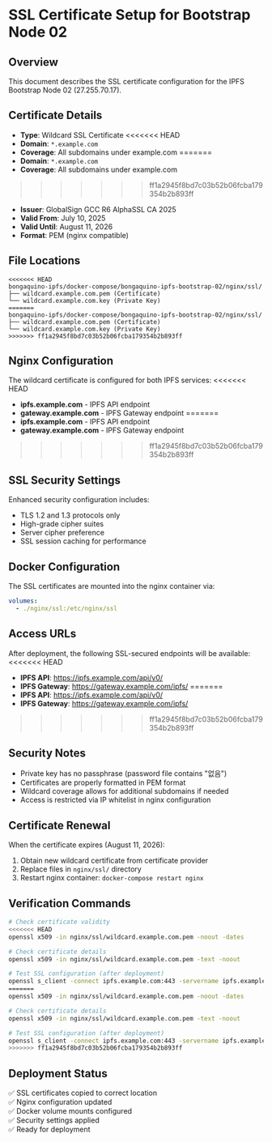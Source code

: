 # SSL Certificate Setup for Bootstrap Node 02

## Overview
This document describes the SSL certificate configuration for the IPFS Bootstrap Node 02 (27.255.70.17).

## Certificate Details
- **Type**: Wildcard SSL Certificate
<<<<<<< HEAD
- **Domain**: `*.example.com`
- **Coverage**: All subdomains under example.com
=======
- **Domain**: `*.example.com`
- **Coverage**: All subdomains under example.com
>>>>>>> ff1a2945f8bd7c03b52b06fcba179354b2b893ff
- **Issuer**: GlobalSign GCC R6 AlphaSSL CA 2025
- **Valid From**: July 10, 2025
- **Valid Until**: August 11, 2026
- **Format**: PEM (nginx compatible)

## File Locations
```
<<<<<<< HEAD
bongaquino-ipfs/docker-compose/bongaquino-ipfs-bootstrap-02/nginx/ssl/
├── wildcard.example.com.pem (Certificate)
└── wildcard.example.com.key (Private Key)
=======
bongaquino-ipfs/docker-compose/bongaquino-ipfs-bootstrap-02/nginx/ssl/
├── wildcard.example.com.pem (Certificate)
└── wildcard.example.com.key (Private Key)
>>>>>>> ff1a2945f8bd7c03b52b06fcba179354b2b893ff
```

## Nginx Configuration
The wildcard certificate is configured for both IPFS services:
<<<<<<< HEAD
- **ipfs.example.com** - IPFS API endpoint
- **gateway.example.com** - IPFS Gateway endpoint
=======
- **ipfs.example.com** - IPFS API endpoint
- **gateway.example.com** - IPFS Gateway endpoint
>>>>>>> ff1a2945f8bd7c03b52b06fcba179354b2b893ff

## SSL Security Settings
Enhanced security configuration includes:
- TLS 1.2 and 1.3 protocols only
- High-grade cipher suites
- Server cipher preference
- SSL session caching for performance

## Docker Configuration
The SSL certificates are mounted into the nginx container via:
```yaml
volumes:
  - ./nginx/ssl:/etc/nginx/ssl
```

## Access URLs
After deployment, the following SSL-secured endpoints will be available:
<<<<<<< HEAD
- **IPFS API**: https://ipfs.example.com/api/v0/
- **IPFS Gateway**: https://gateway.example.com/ipfs/
=======
- **IPFS API**: https://ipfs.example.com/api/v0/
- **IPFS Gateway**: https://gateway.example.com/ipfs/
>>>>>>> ff1a2945f8bd7c03b52b06fcba179354b2b893ff

## Security Notes
- Private key has no passphrase (password file contains "없음")
- Certificates are properly formatted in PEM format
- Wildcard coverage allows for additional subdomains if needed
- Access is restricted via IP whitelist in nginx configuration

## Certificate Renewal
When the certificate expires (August 11, 2026):
1. Obtain new wildcard certificate from certificate provider
2. Replace files in `nginx/ssl/` directory
3. Restart nginx container: `docker-compose restart nginx`

## Verification Commands
```bash
# Check certificate validity
<<<<<<< HEAD
openssl x509 -in nginx/ssl/wildcard.example.com.pem -noout -dates

# Check certificate details
openssl x509 -in nginx/ssl/wildcard.example.com.pem -text -noout

# Test SSL configuration (after deployment)
openssl s_client -connect ipfs.example.com:443 -servername ipfs.example.com
=======
openssl x509 -in nginx/ssl/wildcard.example.com.pem -noout -dates

# Check certificate details
openssl x509 -in nginx/ssl/wildcard.example.com.pem -text -noout

# Test SSL configuration (after deployment)
openssl s_client -connect ipfs.example.com:443 -servername ipfs.example.com
>>>>>>> ff1a2945f8bd7c03b52b06fcba179354b2b893ff
```

## Deployment Status
✅ SSL certificates copied to correct location  
✅ Nginx configuration updated  
✅ Docker volume mounts configured  
✅ Security settings applied  
✅ Ready for deployment 